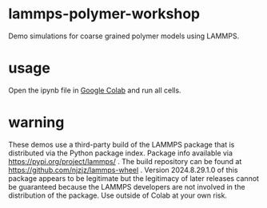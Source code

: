 # lammps-polymer-workshop
Demo simulations for coarse grained polymer models using LAMMPS.

# usage
Open the ipynb file in [Google Colab](https://colab.research.google.com) and run all cells.

# warning
These demos use a third-party build of the LAMMPS package that is distributed via the Python package index. Package info available via https://pypi.org/project/lammps/ . The build repository can be found at https://github.com/njzjz/lammps-wheel . Version 2024.8.29.1.0 of this package appears to be legitimate but the legitimacy of later releases cannot be guaranteed because the LAMMPS developers are not involved in the distribution of the package. Use outside of Colab at your own risk.
